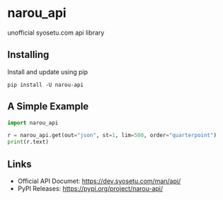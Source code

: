 # narou_api

 unofficial syosetu.com api library

## Installing

Install and update using pip

```
pip install -U narou-api
```



## A Simple Example

```python
import narou_api

r = narou_api.get(out="json", st=1, lim=500, order="quarterpoint")
print(r.text)
```

## Links

- Official API Documet: https://dev.syosetu.com/man/api/
- PyPI Releases: https://pypi.org/project/narou-api/
